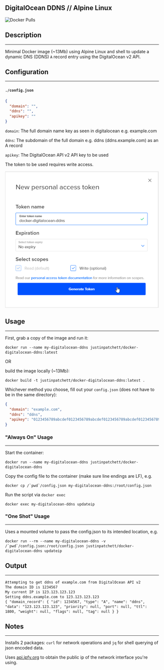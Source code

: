 ## DigitalOcean DDNS // Alpine Linux

![Docker Pulls](https://img.shields.io/docker/pulls/justinpatchett/docker-digitalocean-ddns)



## Description

---
Minimal Docker image (~13Mb) using Alpine Linux and shell to update a dynamic DNS 
(DDNS) `A` record entry using the DigitalOcean v2 API.

## Configuration

---
#### `./config.json`
```json
{
  "domain": "",
  "ddns": "",
  "apikey": ""
}
```

`domain`: The full domain name key as seen in digitalocean e.g. example.com

`ddns`: The subdomain of the full domain e.g. ddns (ddns.example.com) as an A record

`apikey`: The DigitalOcean API v2 API key to be used

The token to be used requires write access.

![access-token-scopes.png](access-token-scopes.png)

## Usage

---

First, grab a copy of the image and run it:

```shell
docker run --name my-digitalocean-ddns justinpatchett/docker-digitalocean-ddns:latest
```

OR

build the image locally (~13Mb):

```shell
docker build -t justinpatchett/docker-digitalocean-ddns:latest .
```

Whichever method you choose, fill out your `config.json` (does not have to be in the same directory):

```json
{
  "domain": "example.com",
  "ddns": "ddns",
  "apikey": "0123456789abcdef0123456789abcdef0123456789abcdef0123456789abcdef"
}
```

### "Always On" Usage

---

Start the container:

```shell
docker run --name my-digitalocean-ddns justinpatchett/docker-digitalocean-ddns
```

Copy the config file to the container (make sure line endings are LF), e.g. 

```shell
docker cp /`pwd`/config.json my-digitalocean-ddns:/root/config.json
```

Run the script via `docker exec`

```shell
docker exec my-digitalocean-ddns updateip
```

### "One Shot" Usage

---

Uses a mounted volume to pass the config.json to its intended location, e.g.
```shell
docker run --rm --name my-digitalocean-ddns -v /`pwd`/config.json:/root/config.json justinpatchett/docker-digitalocean-ddns updateip
```

## Output

---

```shell
Attempting to get ddns of example.com from DigitalOcean API v2
The domain ID is 1234567
My current IP is 123.123.123.123
Setting ddns.example.com to 123.123.123.123
{ "domain_record": { "id": 1234567, "type": "A", "name": "ddns", "data": "123.123.123.123", "priority": null, "port": null, "ttl": 1800, "weight": null, "flags": null, "tag": null } }
```

## Notes

---

Installs 2 packages: `curl` for network operations and `jq` for shell querying of json encoded data.

Uses [api.ipfy.org](https://www.ipify.org/) to obtain the public ip of the network interface you're using.

